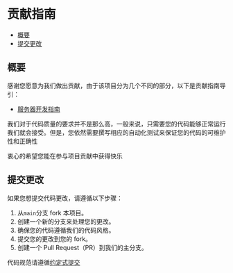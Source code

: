 # 贡献指南

- [概要](#概要)
- [提交更改](#提交更改)

## 概要

感谢您愿意为我们做出贡献，由于该项目分为几个不同的部分，以下是贡献指南导引：

- [服务器开发指南](./server/server-develop.md)

我们对于代码质量的要求并不是那么高，一般来说，只需要您的代码能够正常运行我们就会接受。但是，您依然需要撰写相应的自动化测试来保证您的代码的可维护性和正确性

衷心的希望您能在参与项目贡献中获得快乐

## 提交更改

如果您想提交代码更改，请遵循以下步骤：

1. 从`main`分支 fork 本项目。
2. 创建一个新的分支来处理您的更改。
3. 确保您的代码遵循我们的代码风格。
4. 提交您的更改到您的 fork。
5. 创建一个 Pull Request（PR）到我们的主分支。

代码规范请遵循[约定式提交](https://www.conventionalcommits.org/zh-hans/v1.0.0/)
